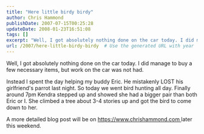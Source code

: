 ```yaml
---
title: "Here little birdy birdy"
author: Chris Hammond
publishDate: 2007-07-15T00:25:28
updateDate: 2008-01-23T16:51:08
tags: []
excerpt: "Well, I got absolutely nothing done on the car today. I did manage to buy a few necessary items, but work on the car was not had. Instead I spent the day helping my buddy Eric. He mistakenly LOST his girlfriend's parrot last night. So today we went bird hunting all day. Finally around 7pm Kendra stepped up and showed she had a bigger pair than both Eric or I. She climbed a tree about 3-4 stories up and got the bird to come down to her. A more detailed blog post will be on https://chrishammond.com later this..."
url: /2007/here-little-birdy-birdy  # Use the generated URL with year
---
```

<p>Well, I got absolutely nothing done on the car today. I did manage to buy a few necessary items, but work on the car was not had.</p> <p>Instead I spent the day helping my buddy Eric. He mistakenly LOST his girlfriend's parrot last night. So today we went bird hunting all day. Finally around 7pm Kendra stepped up and showed she had a bigger pair than both Eric or I. She climbed a tree about 3-4 stories up and got the bird to come down to her.</p> <p>A more detailed blog post will be on <a href="https://www.chrishammond.com">https://www.chrishammond.com </a>later this weekend.</p>
